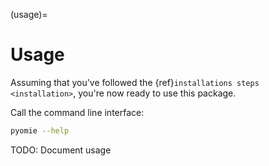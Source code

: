 (usage)=

# Usage

Assuming that you've followed the {ref}`installations steps <installation>`, you're now ready to use this package.

Call the command line interface:

```bash
pyomie --help
```

TODO: Document usage

